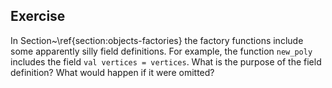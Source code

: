   
## Exercise
  In Section~\ref{section:objects-factories} the factory functions include some apparently silly field
  definitions.  For example, the function `new_poly` includes the field
  `val vertices = vertices`.
  What is the purpose of the field definition?  What would happen if it were
  omitted?
  
